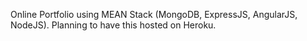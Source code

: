 ﻿Online Portfolio using MEAN Stack (MongoDB, ExpressJS, AngularJS, NodeJS). Planning to have this hosted on Heroku.